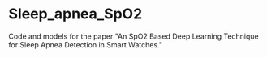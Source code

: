 # Sleep_apnea_SpO2
Code and models for the paper "An SpO2 Based Deep Learning Technique for Sleep Apnea Detection in Smart  Watches."
